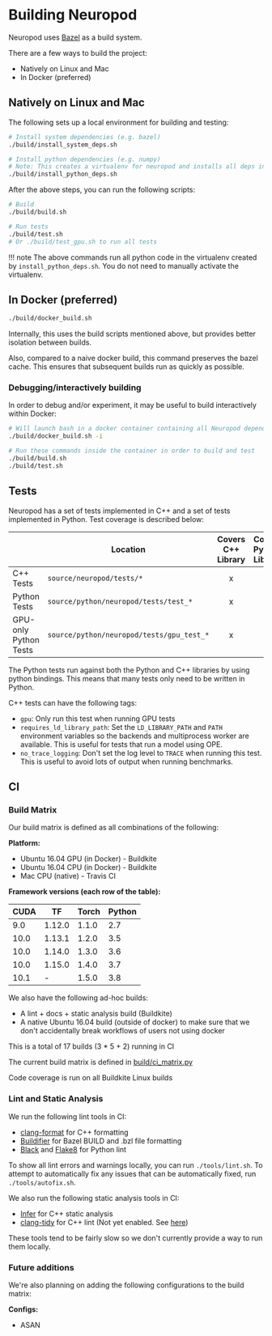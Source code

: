 # Building Neuropod

Neuropod uses [Bazel](https://bazel.build/) as a build system.

There are a few ways to build the project:

- Natively on Linux and Mac
- In Docker (preferred)

## Natively on Linux and Mac

The following sets up a local environment for building and testing:

```sh
# Install system dependencies (e.g. bazel)
./build/install_system_deps.sh

# Install python dependencies (e.g. numpy)
# Note: This creates a virtualenv for neuropod and installs all deps in it
./build/install_python_deps.sh
```

After the above steps, you can run the following scripts:

```sh
# Build
./build/build.sh

# Run tests
./build/test.sh
# Or ./build/test_gpu.sh to run all tests
```

!!! note
    The above commands run all python code in the virtualenv created by `install_python_deps.sh`. You do not need to manually activate the virtualenv.

## In Docker (preferred)

```sh
./build/docker_build.sh
```

Internally, this uses the build scripts mentioned above, but provides better isolation between builds.

Also, compared to a naive docker build, this command preserves the bazel cache. This ensures that subsequent builds run as quickly as possible.

### Debugging/interactively building

In order to debug and/or experiment, it may be useful to build interactively within Docker:

```sh
# Will launch bash in a docker container containing all Neuropod dependencies
./build/docker_build.sh -i

# Run these commands inside the container in order to build and test
./build/build.sh
./build/test.sh
```

## Tests

Neuropod has a set of tests implemented in C++ and a set of tests implemented in Python. Test coverage is described below:

| | Location | Covers C++ Library | Covers Python Library |
| --- | --- | :---: | :---: |
| C++ Tests | `source/neuropod/tests/*` | x |  |
| Python Tests | `source/python/neuropod/tests/test_*` | x | x |
| GPU-only Python Tests | `source/python/neuropod/tests/gpu_test_*` | x | x |

The Python tests run against both the Python and C++ libraries by using python bindings. This means that many tests only need to be written in Python.

C++ tests can have the following tags:

 - `gpu`: Only run this test when running GPU tests
 - `requires_ld_library_path`: Set the `LD_LIBRARY_PATH` and `PATH` environment variables so the backends and multiprocess worker are available. This is useful for tests that run a model using OPE.
 - `no_trace_logging`: Don't set the log level to `TRACE` when running this test. This is useful to avoid lots of output when running benchmarks.

## CI

### Build Matrix

Our build matrix is defined as all combinations of the following:

**Platform:**

 - Ubuntu 16.04 GPU (in Docker) - Buildkite
 - Ubuntu 16.04 CPU (in Docker) - Buildkite
 - Mac CPU (native) - Travis CI

**Framework versions (each row of the table):**

| CUDA | TF | Torch | Python |
| --- | --- | --- | --- |
| 9.0 | 1.12.0 | 1.1.0 | 2.7 |
| 10.0 | 1.13.1 | 1.2.0 | 3.5 |
| 10.0 | 1.14.0 | 1.3.0 | 3.6 |
| 10.0 | 1.15.0 | 1.4.0 | 3.7 |
| 10.1 | - | 1.5.0 | 3.8 |

We also have the following ad-hoc builds:

 - A lint + docs + static analysis build (Buildkite)
 - A native Ubuntu 16.04 build (outside of docker) to make sure that we don't accidentally break workflows of users not using docker

This is a total of 17 builds (3 * 5 + 2) running in CI

The current build matrix is defined in [build/ci_matrix.py](https://github.com/uber/neuropod/blob/master/build/ci_matrix.py#L73-L91)

Code coverage is run on all Buildkite Linux builds

### Lint and Static Analysis

We run the following lint tools in CI:

- [clang-format](https://clang.llvm.org/docs/ClangFormat.html) for C++ formatting
- [Buildifier](https://github.com/bazelbuild/buildtools/tree/master/buildifier) for Bazel BUILD and .bzl file formatting
- [Black](https://black.readthedocs.io/en/stable/) and [Flake8](https://flake8.pycqa.org/en/latest/) for Python lint

To show all lint errors and warnings locally, you can run `./tools/lint.sh`. To attempt to automatically fix any issues that can be automatically fixed, run `./tools/autofix.sh`.

We also run the following static analysis tools in CI:

- [Infer](https://fbinfer.com/) for C++ static analysis
- [clang-tidy](https://clang.llvm.org/extra/clang-tidy/) for C++ lint (Not yet enabled. See [here](https://github.com/uber/neuropod/issues/353))

These tools tend to be fairly slow so we don't currently provide a way to run them locally.

### Future additions

We're also planning on adding the following configurations to the build matrix:

**Configs:**

 - ASAN
